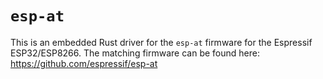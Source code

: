 # `esp-at`

This is an embedded Rust driver for the `esp-at` firmware for the Espressif ESP32/ESP8266.  The matching firmware can
be found here: https://github.com/espressif/esp-at

